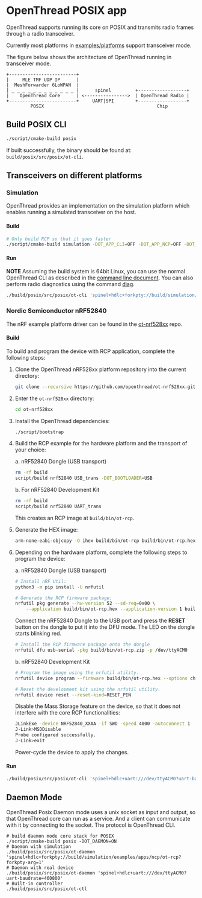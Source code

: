 # OpenThread POSIX app

OpenThread supports running its core on POSIX and transmits radio frames through a radio transceiver.

Currently most platforms in [examples/platforms](../../examples/platforms) support transceiver mode.

The figure below shows the architecture of OpenThread running in transceiver mode.

```
+-------------------------+
|     MLE TMF UDP IP      |
|  MeshForwarder 6LoWPAN  |
| _ _ _ _ _ _ _ _ _ _ _ _ |      spinel         +------------------+
|    OpenThread Core      | <---------------->  | OpenThread Radio |
+-------------------------+     UART|SPI        +------------------+
         POSIX                                          Chip
```

## Build POSIX CLI

```sh
./script/cmake-build posix
```

If built successfully, the binary should be found at: `build/posix/src/posix/ot-cli`.

## Transceivers on different platforms

### Simulation

OpenThread provides an implementation on the simulation platform which enables running a simulated transceiver on the host.

#### Build

```sh
# Only build RCP so that it goes faster
./script/cmake-build simulation -DOT_APP_CLI=OFF -DOT_APP_NCP=OFF -DOT_FTD=OFF -DOT_MTD=OFF
```

#### Run

**NOTE** Assuming the build system is 64bit Linux, you can use the normal OpenThread CLI as described in the [command line document](../../src/cli/README.md). You can also perform radio diagnostics using the command [diag](../../src/core/diags/README.md).

```sh
./build/posix/src/posix/ot-cli 'spinel+hdlc+forkpty://build/simulation/examples/apps/ncp/ot-rcp?forkpty-arg=1'
```

### Nordic Semiconductor nRF52840

The nRF example platform driver can be found in the [ot-nrf528xx](https://github.com/openthread/ot-nrf528xx) repo.

#### Build

To build and program the device with RCP application, complete the following steps:

1. Clone the OpenThread nRF528xx platform repository into the current directory:

   ```sh
   git clone --recursive https://github.com/openthread/ot-nrf528xx.git
   ```

2. Enter the `ot-nrf528xx` directory:

   ```sh
   cd ot-nrf528xx
   ```

3. Install the OpenThread dependencies:

   ```sh
   ./script/bootstrap
   ```

4. Build the RCP example for the hardware platform and the transport of your choice:

   a. nRF52840 Dongle (USB transport)

   ```sh
   rm -rf build
   script/build nrf52840 USB_trans -DOT_BOOTLOADER=USB
   ```

   b. For nRF52840 Development Kit

   ```sh
   rm -rf build
   script/build nrf52840 UART_trans
   ```

   This creates an RCP image at `build/bin/ot-rcp`.

5. Generate the HEX image:

   ```sh
   arm-none-eabi-objcopy -O ihex build/bin/ot-rcp build/bin/ot-rcp.hex
   ```

6. Depending on the hardware platform, complete the following steps to program the device:

   a. nRF52840 Dongle (USB transport)

   ```sh
   # Install nRF Util:
   python3 -m pip install -U nrfutil

   # Generate the RCP firmware package:
   nrfutil pkg generate --hw-version 52 --sd-req=0x00 \
       --application build/bin/ot-rcp.hex --application-version 1 build/bin/ot-rcp.zip
   ```

   Connect the nRF52840 Dongle to the USB port and press the **RESET** button on the dongle to put it into the DFU mode. The LED on the dongle starts blinking red.

   ```sh
   # Install the RCP firmware package onto the dongle
   nrfutil dfu usb-serial -pkg build/bin/ot-rcp.zip -p /dev/ttyACM0
   ```

   b. nRF52840 Development Kit

   ```sh
   # Program the image using the nrfutil utility.
   nrfutil device program --firmware build/bin/ot-rcp.hex --options chip_erase_mode=ERASE_ALL

   # Reset the development kit using the nrfutil utility.
   nrfutil device reset --reset-kind=RESET_PIN
   ```

   Disable the Mass Storage feature on the device, so that it does not interfere with the core RCP functionalities:

   ```sh
   JLinkExe -device NRF52840_XXAA -if SWD -speed 4000 -autoconnect 1
   J-Link>MSDDisable
   Probe configured successfully.
   J-Link>exit
   ```

   Power-cycle the device to apply the changes.

#### Run

```sh
./build/posix/src/posix/ot-cli 'spinel+hdlc+uart:///dev/ttyACM0?uart-baudrate=460800'
```

## Daemon Mode

OpenThread Posix Daemon mode uses a unix socket as input and output, so that OpenThread core can run as a service. And a client can communicate with it by connecting to the socket. The protocol is OpenThread CLI.

```
# build daemon mode core stack for POSIX
./script/cmake-build posix -DOT_DAEMON=ON
# Daemon with simulation
./build/posix/src/posix/ot-daemon 'spinel+hdlc+forkpty://build/simulation/examples/apps/ncp/ot-rcp?forkpty-arg=1'
# Daemon with real device
./build/posix/src/posix/ot-daemon 'spinel+hdlc+uart:///dev/ttyACM0?uart-baudrate=460800'
# Built-in controller
./build/posix/src/posix/ot-ctl
```
